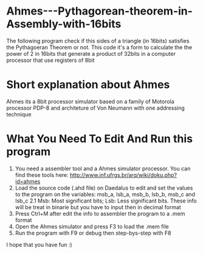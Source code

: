 # Ahmes---Pythagorean-theorem-in-Assembly-with-16bits
The following program check if this sides of a triangle (in 16bits) satisfies the Pythagoeran Theorem or not. This code it's a form to calculate the the power of 2 in 16bits that generate a product of 32bits in a computer processor that use registers of 8bit
# Short explanation about Ahmes
Ahmes its a 8bit processor simulator based on a family of Motorola processor PDP-8 and architeture of Von Neumann with one addressing technique
# What You Need To Edit And Run this program
1. You need a assembler tool and a Ahmes simulator processor. You can find these tools here: http://www.inf.ufrgs.br/arq/wiki/doku.php?id=ahmes
2. Load the source code (.ahd file) on Daedalus to edit and set the values to the program on the variables: msb_a, lsb_a, msb_b, lsb_b, msb_c and lsb_c
2.1 Msb: Most significant bits; Lsb: Less significant bits. These info will be treat in binarie but you have to input then in decimal format
3. Press Ctrl+M after edit the info to assembler the program to a .mem format
4. Open the Ahmes simulator and press F3 to load the .mem file
5. Run the program with F9 or debug then step-bys-step with F8

I hope that you have fun :)
